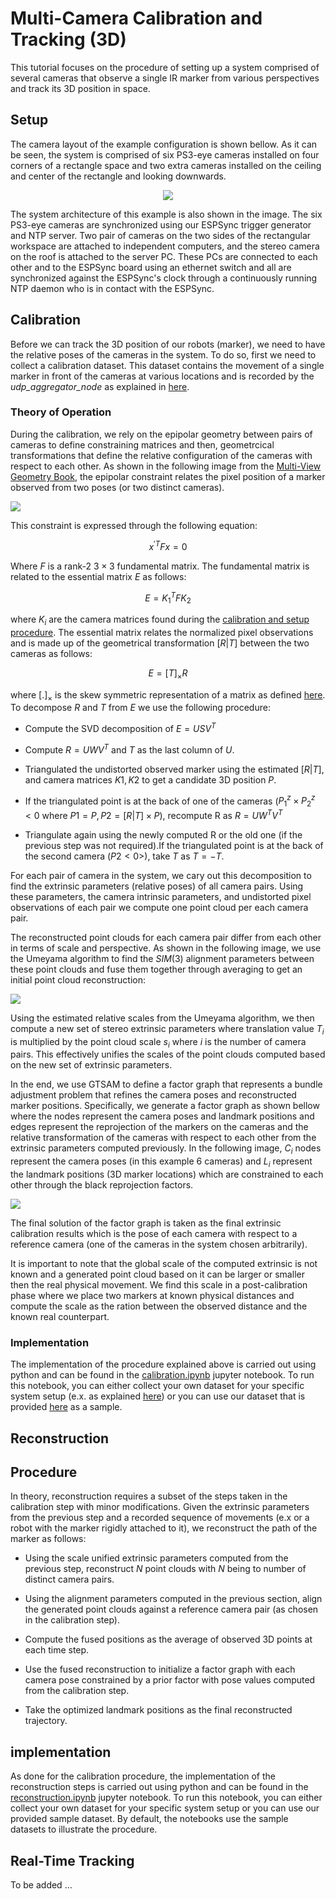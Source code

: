 # Multi-Camera Calibration and Tracking (3D)

This tutorial focuses on the procedure of setting up a system comprised of several cameras that observe a single IR marker from various perspectives and track its 3D position in space. 

## Setup
The camera layout of the example configuration is shown bellow. As it can be seen, the system is comprised of six PS3-eye cameras installed on four corners of a rectangle space and two extra cameras installed on the ceiling and center of the rectangle and looking downwards. 

<p align="center">
  <img src="../doc/ps3_eye_multi_camera.png">
</p>

The system architecture of this example is also shown in the image. The six PS3-eye cameras are synchronized using our ESPSync trigger generator and NTP server. Two pair of cameras on the two sides of the rectangular workspace are attached to independent computers, and the stereo camera on the roof is attached to the server PC. These PCs are connected to each other and to the ESPSync board using an ethernet switch and all are synchronized against the ESPSync's clock through a continuously running NTP daemon who is in contact with the ESPSync. 

## Calibration

Before we can track the 3D position of our robots (marker), we need to have the relative poses of the cameras in the system. To do so, first we need to collect a calibration dataset. This dataset contains the movement of a single marker in front of the cameras at various locations and is recorded by the *udp_aggregator_node* as explained in [here](link). 

### Theory of Operation

During the calibration, we rely on the epipolar geometry between pairs of cameras to define constraining matrices and then, geometrcical transformations that define the relative configuration of the cameras with respect to each other. As shown in the following image from the [Multi-View Geometry Book](https://www.amazon.com/Multiple-View-Geometry-Computer-Vision/dp/0521540518), the epipolar constraint relates the pixel position of a marker observed from two poses (or two distinct cameras). 

![](../doc/fundamental_constraint.webp)

This constraint is expressed through the following equation:

$${x^\prime}^T F x =0$$

Where $F$ is a rank-2 $3\times3$ fundamental matrix. The fundamental matrix is related to the essential matrix $E$ as follows:

$$E = {K_1}^TFK_2$$

where $K_i$ are the camera matrices found during the [calibration and setup procedure](). The essential matrix relates the normalized pixel observations and is made up of the geometrical transformation $[R|T]$ between the two cameras as follows:

$$E =[T]_{\times}R$$

where $[.]_{\times}$ is the skew symmetric representation of a matrix as defined [here](). To decompose $R$ and $T$ from $E$ we use the following procedure:

- Compute the SVD decomposition of $E=USV^T$

- Compute $R = UWV^T$ and $T$ as the last column of $U$. 

- Triangulated the undistorted observed marker using the estimated $[R|T]$, and camera matrices $K1, K2$ to get a candidate 3D position $P$. 

- If the triangulated point is at the back of one of the cameras ($P_1^z \times P_2^z<0$ where $P1 = P, P2 = [R|T] \times P$), recompute R as $R = UW^TV^T$

- Triangulate again using the newly computed R or the old one (if the previous step was not required).If the triangulated point is at the back of the second camera ($P2<0$>), take $T$ as $T=-T$.

For each pair of camera in the system, we cary out this decomposition to find the extrinsic parameters (relative poses) of all camera pairs. Using these parameters, the camera intrinsic parameters, and undistorted pixel observations of each pair we compute one point cloud per each camera pair. 

The reconstructed point clouds for each camera pair differ from each other in terms of scale and perspective. As shown in the following image, we use the Umeyama algorithm to find the $SIM(3)$ alignment parameters between these point clouds and fuse them together through averaging to get an initial point cloud reconstruction:

![](../doc/multi-view-pc.png)

Using the estimated relative scales from the Umeyama algorithm, we then compute a new set of stereo extrinsic parameters where translation value $T_i$ is multiplied by the point cloud scale $s_i$ where $i$ is the number of camera pairs. This effectively unifies the scales of the point clouds computed based on the new set of extrinsic parameters. 

In the end, we use GTSAM to define a factor graph that represents a bundle adjustment problem that refines the camera poses and reconstructed marker positions. Specifically, we generate a factor graph as shown bellow where the nodes represent the camera poses and landmark positions and edges represent the reprojection of the markers on the cameras and the relative transformation of the cameras with respect to each other from the extrinsic parameters computed previously. In the following image, $C_i$ nodes represent the camera poses (in this example 6 cameras) and $L_i$ represent the landmark positions (3D marker locations) which are constrained to each other through the black reprojection factors.

![](../doc/multi-camera-factor-graph.png)

The final solution of the factor graph is taken as the final extrinsic calibration results which is the pose of each camera with respect to a reference camera (one of the cameras in the system chosen arbitrarily). 

It is important to note that the global scale of the computed extrinsic is not known and a generated point cloud based on it can be larger or smaller then the real physical movement. We find this scale in a post-calibration phase where we place two markers at known physical distances and compute the scale as the ration between the observed distance and the known real counterpart. 

### Implementation

The implementation of the procedure explained above is carried out using python and can be found in the [calibration.ipynb]() jupyter notebook. To run this notebook, you can either collect your own dataset for your specific system setup (e.x. as explained [here]()) or you can use our dataset that is provided [here]() as a sample. 

## Reconstruction
## Procedure

In theory, reconstruction requires a subset of the steps taken in the calibration step with minor modifications. Given the extrinsic parameters from the previous step and a recorded sequence of movements (e.x or a robot with the marker rigidly attached to it), we reconstruct the path of the marker as follows:

- Using the scale unified extrinsic parameters computed from the previous step, reconstruct $N$ point clouds with $N$ being to number of distinct camera pairs. 

- Using the alignment parameters computed in the previous section, align the generated point clouds against a reference camera pair (as chosen in the calibration step).

- Compute the fused positions as the average of observed 3D points at each time step. 

- Use the fused reconstruction to initialize a factor graph with each camera pose constrained by a prior factor with pose values computed from the calibration step. 

- Take the optimized landmark positions as the final reconstructed trajectory. 

## implementation

As done for the calibration procedure, the implementation of the reconstruction steps is carried out using python and can be found in the [reconstruction.ipynb]() jupyter notebook. To run this notebook, you can either collect your own dataset for your specific system setup or you can use our provided sample dataset. By default, the notebooks use the sample datasets to illustrate the procedure.

## Real-Time Tracking

To be added ...
